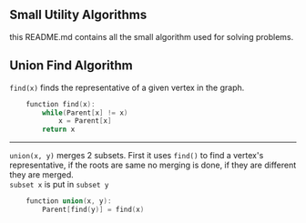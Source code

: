 ## Small Utility Algorithms
this README.md contains all the small algorithm used for solving problems.
## Union Find Algorithm  
`find(x)` finds the representative of a given vertex in the graph.
```c
	function find(x):
		while(Parent[x] != x)
			x = Parent[x]
		return x
```
<hr>

`union(x, y)` merges 2 subsets. First it uses `find()` to find a vertex's representative, if the roots are same no merging is done, if they are different they are merged.  
`subset x` is put in `subset y`
```c
	function union(x, y):
		Parent[find(y)] = find(x)
```
